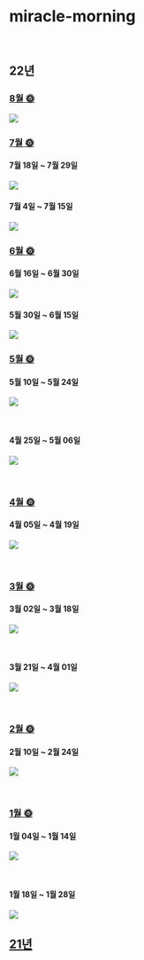 # miracle-morning

<br/>

## 22년

### [8월 🌞](https://github.com/jandifarm/miracle-morning/blob/main/22%EB%85%84%20miracle-morning/8%EC%9B%94%EC%9D%98%20Miracle.md)

![](./img/2022_08.png)  



### [7월 🌞](https://github.com/jandifarm/miracle-morning/blob/main/22%EB%85%84%20miracle-morning/7%EC%9B%94%EC%9D%98%20Miracle.md)

#### 7월 18일 ~ 7월 29일

![](./img/2022_07_02.png)  



#### 7월 4일 ~ 7월 15일

![](./img/2022_07_01.png)  



### [6월 🌞](https://github.com/jandifarm/miracle-morning/blob/main/22%EB%85%84%20miracle-morning/6%EC%9B%94%EC%9D%98%20Miracle.md)

#### 6월 16일 ~ 6월 30일

![](./img/2022_06_02.png)  



#### 5월 30일 ~ 6월 15일

![](./img/2022_06_01.png)  



### [5월 🌞](https://github.com/jandifarm/miracle-morning/blob/main/22%EB%85%84%20miracle-morning/5%EC%9B%94%EC%9D%98%20Miracle.md)

#### 5월 10일 ~ 5월 24일

![](./img/2022_05_02.png)  

<br/>

#### 4월 25일 ~ 5월 06일

![](./img/2022_05_01.png)  

<br/>

### [4월 🌞](https://github.com/jandifarm/miracle-morning/blob/main/22%EB%85%84%20miracle-morning/4%EC%9B%94%EC%9D%98%20Miracle.md)

#### 4월 05일 ~ 4월 19일

![](./img/2022_04.png) 

<br/>

### [3월 🌞](https://github.com/jandifarm/miracle-morning/blob/main/22%EB%85%84%20miracle-morning/3%EC%9B%94%EC%9D%98%20Miracle.md)

#### 3월 02일 ~ 3월 18일

![](./img/2022_03.png) 

<br/>

#### 3월 21일 ~ 4월 01일

![](./img/2022_03_2.png) 

<br/>

### [2월 🌞](https://github.com/jandifarm/miracle-morning/blob/main/22%EB%85%84%20miracle-morning/2%EC%9B%94%EC%9D%98%20Miracle.md)
#### 2월 10일 ~ 2월 24일

![](./img/2022_02.png) 

<br/>

### [1월 🌞](https://github.com/jandifarm/miracle-morning/blob/main/22%EB%85%84%20miracle-morning/1%EC%9B%94%EC%9D%98%20Miracle.md)

#### 1월 04일 ~ 1월 14일

![](./img/2022_01.png) 

<br/>

#### 1월 18일 ~ 1월 28일

![](./img/2022_01_2.png) 



## [21년](https://github.com/jandifarm/miracle-morning/blob/main/21%EB%85%84%20miracle-morning/README.md)

